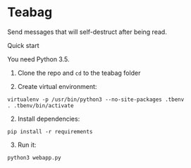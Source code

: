 # Teabag
Send messages that will self-destruct after being read.

Quick start

You need Python 3.5.

1) Clone the repo and `cd` to the teabag folder

2) Create virtual environment:

```
virtualenv -p /usr/bin/python3 --no-site-packages .tbenv
. .tbenv/bin/activate
```

2) Install dependencies:

```
pip install -r requirements
```

3) Run it:

```
python3 webapp.py
```
